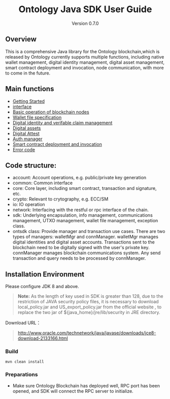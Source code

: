<h1 align="center"> Ontology Java SDK User Guide </h1>
<p align="center" class="version">Version 0.7.0 </p>

## Overview

This is a comprehensive Java library for the Ontology blockchain,which is released by Ontology currently supports multiple functions, including native wallet management, digital identity management, digital asset management, smart contract deployment and invocation, node communication, with more to come in the future. 

## Main functions

- [Getting Started](sdk_get_start.md)
- [interface](interface.md)
- [Basic operation of blockchain nodes](basic.md)
- [Wallet file specification](Wallet_File_Specification.md)
- [Digital identity and verifable claim management](identity_claim.md)
- [Digital assets](asset.md)
- [Digital Attest](attest.md)
- [Auth manager](auth.md)
- [Smart contract deployment and invocation](smartcontract.md)
- [Error code](errorcode.md)


## Code structure:

* account: Account operations, e.g. public/private key generation
* common: Common interface
* core: Core layer, including smart contract, transaction and signature, etc.
* crypto: Relevant to crytography, e.g. ECC/SM
* io: IO operation
* network: Interfacing with the restful or rpc interface of the chain.
* sdk: Underlying encapsulation, info management, communications management, UTXO management, wallet file management, exception class.
* ontsdk class: Provide manager and transaction use cases. There are two types of managers: walletMgr and connManager. walletMgr manages digital identities and digital asset accounts. Transactions sent to the blockchain need to be digitally signed with the user's private key. connManager manages blockchain communications system. Any send transaction and query needs to be processed by connManager.

## Installation Environment

Please configure JDK 8 and above.

> **Note:** As the length of key used in SDK is greater than 128, due to the restriction of JAVA security policy files, it is necessary to download local_policy.jar and US_export_policy.jar from the official website , to replace the two jar of ${java_home}/jre/lib/security in JRE directory.

Download URL：

>http://www.oracle.com/technetwork/java/javase/downloads/jce8-download-2133166.html


### Build

```
mvn clean install
```

### Preparations

* Make sure Ontology Blockchain has deployed well,  RPC port has been opened, and SDK will connect the RPC server to initialize.



